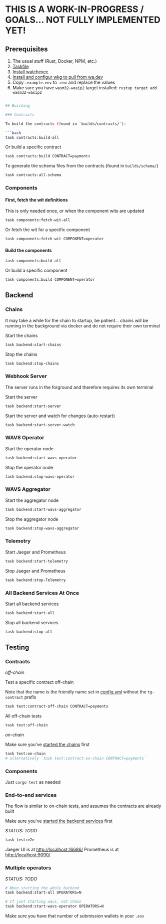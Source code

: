 # THIS IS A WORK-IN-PROGRESS / GOALS... NOT FULLY IMPLEMENTED YET!

## Prerequisites

1. The usual stuff (Rust, Docker, NPM, etc.)
2. [Taskfile](https://taskfile.dev/installation)
3. [Install watchexec](https://github.com/watchexec/watchexec?tab=readme-ov-file#install)
4. [Install and configur wkg to pull from wa.dev](https://crates.io/crates/wkg)
5. Copy `.example.env` to `.env` and replace the values
6. Make sure you have `wasm32-wasip2` target installed: `rustup target add wasm32-wasip2`

```bash

## Building

### Contracts

To build the contracts (found in `builds/contracts/`):

```bash
task contracts:build-all
```

Or build a specific contract

```bash
task contracts:build CONTRACT=payments
```

To generate the schema files from the contracts (found in `builds/schema/`)

```bash
task contracts:all-schema
```


### Components

#### First, fetch the wit definitions

This is only needed once, or when the component wits are updated

```bash
task components:fetch-wit-all
```

Or fetch the wit for a specific component

```bash
task components:fetch-wit COMPONENT=operator
```

#### Build the components

```bash
task components:build-all
```

Or build a specific component

```bash
task components:build COMPONENT=operator
```

## Backend

### Chains

It may take a while for the chain to startup, be patient... chains will be running in the background via docker and do not require their own terminal

Start the chains
```bash
task backend:start-chains
```

Stop the chains
```bash
task backend:stop-chains
```

### Webhook Server

The server runs in the forground and therefore requires its own terminal

Start the server
```bash
task backend:start-server
```

Start the server and watch for changes (auto-restart)
```bash
task backend:start-server-watch
```

### WAVS Operator

Start the operator node
```bash
task backend:start-wavs-operator
```

Stop the operator node
```bash
task backend:stop-wavs-operator
```

### WAVS Aggregator

Start the aggregator node
```bash
task backend:start-wavs-aggregator
```

Stop the aggregator node
```bash
task backend:stop-wavs-aggregator
```

### Telemetry

Start Jaeger and Prometheus
```bash
task backend:start-telemetry
```

Stop Jaeger and Prometheus
```bash
task backend:stop-Telemetry
```

### All Backend Services At Once

Start all backend services
```bash
task backend:start-all
```

Stop all backend services
```bash
task backend:stop-all
```

## Testing


### Contracts

*off-chain*

Test a specific contract off-chain

Note that the name is the friendly name set in [config.yml](../taskfile/config.yml) without the `tg-contract` prefix

```bash
task test:contract-off-chain CONTRACT=payments
```

All off-chain tests
```bash
task test:off-chain
```

*on-chain*

Make sure you've [started the chains](#chains) first

```bash
task test:on-chain
# alternatively `task test:contract-on-chain CONTRACT=payments`
```


### Components

Just `cargo test` as needed

### End-to-end services

The flow is similar to on-chain tests, and assumes the contracts are already built

Make sure you've [started the backend services](#all-backend-services-at-once) first

_STATUS: TODO_
```bash
task test:e2e
```

Jaeger UI is at [http://localhost:16686/](http://localhost:16686/)
Prometheus is at [http://localhost:9090/](http://localhost:9090/)

### Multiple operators

_STATUS: TODO_
```bash
# When starting the whole backend
task backend:start-all OPERATORS=N

# If just starting wavs, not chain
task backend:start-wavs-operator OPERATORS=N
```

Make sure you have that number of submission wallets in your `.env`
